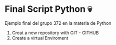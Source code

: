 # Final Script Python 💀

Ejemplo final del grupo 372 en la materia de Python

1. Creat a new repository with GIT - GITHUB
2. Create a virtual Enviroment
